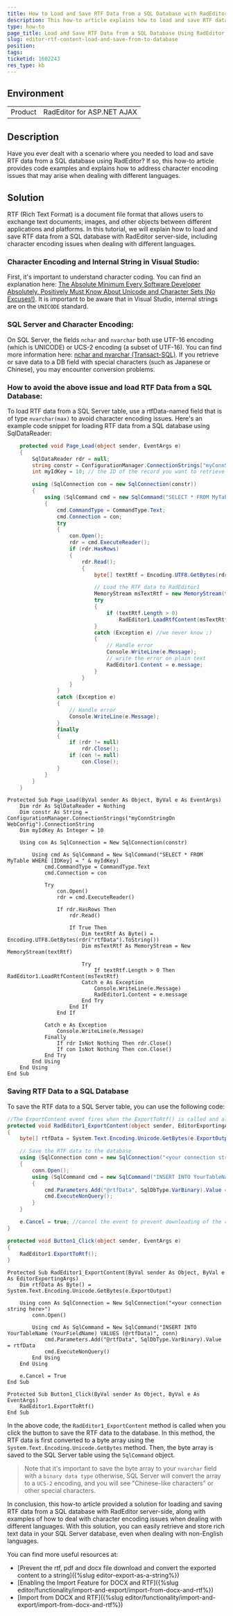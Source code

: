 ```yaml
---
title: How to Load and Save RTF Data from a SQL Database with RadEditor
description: This how-to article explains how to load and save RTF data from a SQL database with RadEditor for ASP.NET AJAX server-side, including the character encoding issues when dealing with different languages, and provides code examples for implementing the solution. - Telerik Web UI
type: how-to
page_title: Load and Save RTF Data from a SQL Database Using RadEditor, Best Practices and Implementation Guide
slug: editor-rtf-content-load-and-save-from-to-database
position: 
tags: 
ticketid: 1602243
res_type: kb
---
```


## Environment
<table>
	<tbody>
		<tr>
			<td>Product</td>
			<td>RadEditor for ASP.NET AJAX</td>
		</tr>
	</tbody>
</table>


## Description
Have you ever dealt with a scenario where you needed to load and save RTF data from a SQL database using RadEditor? If so, this how-to article provides code examples and explains how to address character encoding issues that may arise when dealing with different languages.

## Solution
RTF (Rich Text Format) is a document file format that allows users to exchange text documents, images, and other objects between different applications and platforms. In this tutorial, we will explain how to load and save RTF data from a SQL database with RadEditor server-side, including character encoding issues when dealing with different languages.

### Character Encoding and Internal String in Visual Studio:
First, it's important to understand character coding. You can find an explanation here: [The Absolute Minimum Every Software Developer Absolutely, Positively Must Know About Unicode and Character Sets (No Excuses!)](https://www.joelonsoftware.com/2003/10/08/the-absolute-minimum-every-software-developer-absolutely-positively-must-know-about-unicode-and-character-sets-no-excuses/). It is important to be aware that in Visual Studio, internal strings are on the `UNICODE` standard.

### SQL Server and Character Encoding:
On SQL Server, the fields `nchar` and `nvarchar` both use UTF-16 encoding (which is UNICODE) or UCS-2 encoding (a subset of UTF-16). You can find more information here: [nchar and nvarchar (Transact-SQL)](https://learn.microsoft.com/en-us/sql/t-sql/data-types/nchar-and-nvarchar-transact-sql?WT.mc_id=DP-MVP-5001259&view=sql-server-ver15). If you retrieve or save data to a DB field with special characters (such as Japanese or Chinese), you may encounter conversion problems.

### How to avoid the above issue and load RTF Data from a SQL Database:
To load RTF data from a SQL Server table, use a rtfData-named field that is of type `nvarchar(max)` to avoid character encoding issues. Here's an example code snippet for loading RTF data from a SQL database using SqlDataReader:

````C#
    protected void Page_Load(object sender, EventArgs e)
    {
        SqlDataReader rdr = null;
        string constr = ConfigurationManager.ConnectionStrings["myConnStringOn WebConfig"].ConnectionString;
        int myIdKey = 10; // the ID of the record you want to retrieve

        using (SqlConnection con = new SqlConnection(constr))
        {
            using (SqlCommand cmd = new SqlCommand("SELECT * FROM MyTable WHERE [IDKey] = " + myIdKey))
            {
                cmd.CommandType = CommandType.Text;
                cmd.Connection = con;
                try
                {
                    con.Open();
                    rdr = cmd.ExecuteReader();
                    if (rdr.HasRows)
                    {
                        rdr.Read();
                        {
                            byte[] textRtf = Encoding.UTF8.GetBytes(rdr["rtfData"].ToString()); //use Encoding.UTF8 instead of Encoding.UNICODE

                            // Load the RTF data to RadEditor1
                            MemoryStream msTextRtf = new MemoryStream(textRtf);
                            try
                            {
                                if (textRtf.Length > 0)
                                    RadEditor1.LoadRtfContent(msTextRtf);
                            }
                            catch (Exception e) //we never know ;)
                            {
                                // Handle error
                                Console.WriteLine(e.Message);
                                // write the error on plain text
                                RadEditor1.Content = e.message;
                            }
                        }
                    }
                }
                catch (Exception e)
                {
                    // Handle error
                    Console.WriteLine(e.Message);
                }
                finally
                {
                    if (rdr != null)
                        rdr.Close();
                    if (con != null)
                        con.Close();
                }
            }
        }
    }
````
````VB
Protected Sub Page_Load(ByVal sender As Object, ByVal e As EventArgs)
    Dim rdr As SqlDataReader = Nothing
    Dim constr As String = ConfigurationManager.ConnectionStrings("myConnStringOn WebConfig").ConnectionString
    Dim myIdKey As Integer = 10

    Using con As SqlConnection = New SqlConnection(constr)

        Using cmd As SqlCommand = New SqlCommand("SELECT * FROM MyTable WHERE [IDKey] = " & myIdKey)
            cmd.CommandType = CommandType.Text
            cmd.Connection = con

            Try
                con.Open()
                rdr = cmd.ExecuteReader()

                If rdr.HasRows Then
                    rdr.Read()

                    If True Then
                        Dim textRtf As Byte() = Encoding.UTF8.GetBytes(rdr("rtfData").ToString())
                        Dim msTextRtf As MemoryStream = New MemoryStream(textRtf)

                        Try
                            If textRtf.Length > 0 Then RadEditor1.LoadRtfContent(msTextRtf)
                        Catch e As Exception
                            Console.WriteLine(e.Message)
                            RadEditor1.Content = e.message
                        End Try
                    End If
                End If

            Catch e As Exception
                Console.WriteLine(e.Message)
            Finally
                If rdr IsNot Nothing Then rdr.Close()
                If con IsNot Nothing Then con.Close()
            End Try
        End Using
    End Using
End Sub
````

### Saving RTF Data to a SQL Database

To save the RTF data to a SQL Server table, you can use the following code:


````C#
//The ExportContent event fires when the ExportToRtf() is called and allows you to obtain the row RTF data
protected void RadEditor1_ExportContent(object sender, EditorExportingArgs e)
{
    byte[] rtfData = System.Text.Encoding.Unicode.GetBytes(e.ExportOutput);

    // Save the RTF data to the database
    using (SqlConnection conn = new SqlConnection("<your connection string here>"))
    {
        conn.Open();
        using (SqlCommand cmd = new SqlCommand("INSERT INTO YourTableName (YourFieldName) VALUES (@rtfData)", conn))
        {
            cmd.Parameters.Add("@rtfData", SqlDbType.VarBinary).Value = rtfData;
            cmd.ExecuteNonQuery();
        }
    }

    e.Cancel = true; //cancel the event to prevent downloading of the rtf file by the browser
}

protected void Button1_Click(object sender, EventArgs e)
{
    RadEditor1.ExportToRtf();
}
````
````VB
Protected Sub RadEditor1_ExportContent(ByVal sender As Object, ByVal e As EditorExportingArgs)
    Dim rtfData As Byte() = System.Text.Encoding.Unicode.GetBytes(e.ExportOutput)

    Using conn As SqlConnection = New SqlConnection("<your connection string here>")
        conn.Open()

        Using cmd As SqlCommand = New SqlCommand("INSERT INTO YourTableName (YourFieldName) VALUES (@rtfData)", conn)
            cmd.Parameters.Add("@rtfData", SqlDbType.VarBinary).Value = rtfData
            cmd.ExecuteNonQuery()
        End Using
    End Using

    e.Cancel = True
End Sub

Protected Sub Button1_Click(ByVal sender As Object, ByVal e As EventArgs)
    RadEditor1.ExportToRtf()
End Sub
````

In the above code, the `RadEditor1_ExportContent` method is called when you click the button to save the RTF data to the database. In this method, the RTF data is first converted to a byte array using the `System.Text.Encoding.Unicode.GetBytes` method. Then, the byte array is saved to the SQL Server table using the `SqlCommand` object.

> Note that it's important to save the byte array to your `nvarchar` field with a `binary data type` otherwise, SQL Server will convert the array to a `UCS-2` encoding, and you will see "Chinese-like characters" or other special characters.

In conclusion, this how-to article provided a solution for loading and saving RTF data from a SQL database with RadEditor server-side, along with examples of how to deal with character encoding issues when dealing with different languages. With this solution, you can easily retrieve and store rich text data in your SQL Server database, even when dealing with non-English languages.

You can find more useful resources at:

* [Prevent the rtf, pdf and docx file download and convert the exported content to a string]({%slug editor-export-as-a-string%})
* [Enabling the Import Feature for DOCX and RTF]({%slug editor/functionality/import-and-export/import-from-docx-and-rtf%})
* [Import from DOCX and RTF]({%slug editor/functionality/import-and-export/import-from-docx-and-rtf%})
 
     